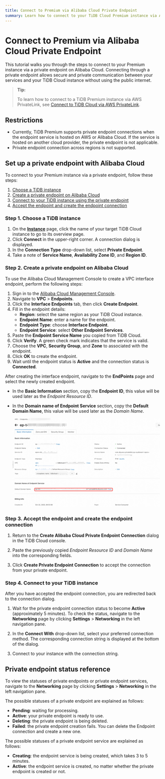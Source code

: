 ```yaml
---
title: Connect to Premium via Alibaba Cloud Private Endpoint
summary: Learn how to connect to your TiDB Cloud Premium instance via Alibaba Cloud private endpoint.
---
```


# Connect to Premium via Alibaba Cloud Private Endpoint

This tutorial walks you through the steps to connect to your Premium instance via a private endpoint on Alibaba Cloud. Connecting through a private endpoint allows secure and private communication between your services and your TiDB Cloud instance without using the public internet.

> **Tip:**
>
> To learn how to connect to a TiDB Premium instance via AWS PrivateLink, see [Connect to TiDB Cloud via AWS PrivateLink](/tidb-cloud/premium/connect-via-private-connection-premium.md).

## Restrictions

- Currently, TiDB Premium supports private endpoint connections when the endpoint service is hosted on AWS or Alibaba Cloud. If the service is hosted on another cloud provider, the private endpoint is not applicable.
- Private endpoint connection across regions is not supported.

## Set up a private endpoint with Alibaba Cloud

To connect to your Premium instance via a private endpoint, follow these steps:

1. [Choose a TiDB instance](#step-1-choose-a-tidb-instance)
2. [Create a private endpoint on Alibaba Cloud](#step-2-create-a-private-endpoint-on-alibaba-cloud)
3. [Connect to your TiDB instance using the private endpoint](#step-3-connect-to-your-tidb-instance-using-the-private-endpoint)
4. [Accept the endpoint and create the endpoint connection](#step-4-accept-the-endpoint-and-create-the-endpoint-connection)

### Step 1. Choose a TiDB instance

1. On the [**Instance**](https://{{{.console-url}}}/instances) page, click the name of your target TiDB Cloud instance to go to its overview page.
2. Click **Connect** in the upper-right corner. A connection dialog is displayed.
3. In the **Connection Type** drop-down list, select **Private Endpoint**.
4. Take a note of **Service Name**, **Availability Zone ID**, and **Region ID**.

### Step 2. Create a private endpoint on Alibaba Cloud

To use the Alibaba Cloud Management Console to create a VPC interface endpoint, perform the following steps:

1. Sign in to the [Alibaba Cloud Management Console](https://account.alibabacloud.com/login/login.htm).
2. Navigate to **VPC** > **Endpoints**.
3. Click the **Interface Endpoints** tab, then click **Create Endpoint**.
4. Fill in the endpoint details:
    - **Region**: select the same region as your TiDB Cloud instance.
    - **Endpoint Name**: enter a name for the endpoint.
    - **Endpoint Type**: choose **Interface Endpoint**.
    - **Endpoint Service**: select **Other Endpoint Services**.
5. Paste the **Endpoint Service Name** you copied from TiDB Cloud.
6. Click **Verify**. A green check mark indicates that the service is valid.
7. Choose the **VPC**, **Security Group**, and **Zone** to associated with the endpoint.
8. Click **OK** to create the endpoint.
9. Wait until the endpoint status is **Active** and the connection status is **Connected**.

After creating the interface endpoint, navigate to the **EndPoints** page and select the newly created endpoint.

- In the **Basic Information** section, copy the **Endpoint ID**, this value will be used later as the *Endpoint Resource ID*.

- In the **Domain name of Endpoint Service** section, copy the **Default Domain Name**, this value will be used later as the *Domain Name*.

    ![AliCloud private endpoint Information](/media/tidb-cloud/private-endpoint/alicloud-private-endpoint-info.png)

### Step 3. Accept the endpoint and create the endpoint connection

1. Return to the **Create Alibaba Cloud Private Endpoint Connection** dialog in the TiDB Cloud console.

2. Paste the previously copied *Endpoint Resource ID* and *Domain Name* into the corresponding fields.

3. Click **Create Private Endpoint Connection** to accept the connection from your private endpoint.

### Step 4. Connect to your TiDB instance

After you have accepted the endpoint connection, you are redirected back to the connection dialog.

1. Wait for the private endpoint connection status to become **Active** (approximately 5 minutes). To check the status, navigate to the **Networking** page by clicking **Settings** > **Networking** in the left navigation pane.

2. In the **Connect With** drop-down list, select your preferred connection method. The corresponding connection string is displayed at the bottom of the dialog.

3. Connect to your instance with the connection string.

## Private endpoint status reference

To view the statuses of private endpoints or private endpoint services, navigate to the **Networking** page by clicking **Settings** > **Networking** in the left navigation pane.

The possible statuses of a private endpoint are explained as follows:

- **Pending**: waiting for processing.
- **Active**: your private endpoint is ready to use. 
- **Deleting**: the private endpoint is being deleted.
- **Failed**: the private endpoint creation fails. You can delete the Endpoint connection and create a new one.

The possible statuses of a private endpoint service are explained as follows:

- **Creating**: the endpoint service is being created, which takes 3 to 5 minutes.
- **Active**: the endpoint service is created, no matter whether the private endpoint is created or not.
